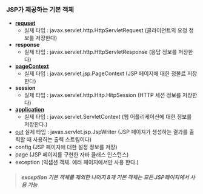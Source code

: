 ### JSP가 제공하는 기본 객체
* [**requset**](https://github.com/yeRim650/TIL/blob/main/jsp/request.md) 
  * 실제 타입 : javax.servlet.http.HttpServletRequest (클라이언트의 요청 정보를 저장한다)
* **response** 
  * 실제 타입 : javax.servlet.http.HttpServletResponse (응답 정보를 저장한다)
* [**pageContext**](https://github.com/yeRim650/TIL/blob/main/jsp/pageContext.md) 
  * 실제 타입 : javax.servlet.jsp.PageContext (JSP 페이지에 대한 정볼르 저장한다)
* **session** 
  * 실제 타입 : javax.servlet.http.Hitp.HitpSession (HTTP 세션 정보를 저장한다)
* **[application](https://github.com/yeRim650/TIL/blob/main/jsp/application.md)** 
  * 실제 타입 : javax.servlet.ServletContext (웹 어플리케이션에 대한 정보를 저장한다.)
* [out](https://github.com/yeRim650/TIL/blob/main/jsp/out.md) 실제 타입 : javax.servlet.jsp.JspWriter (JSP 페이지가 생성하는 결과를 출력할 때 사용하는 출력 스트림이다)
* config (JSP 페이지에 대한 설정 정보를 저장)
* page (JSP 페이지를 구현한 자바 클래스 인스턴스)
* exception (익셉션 객체. 에러 페이지에서만 사용 한다.)
> ##### exception 기본 객체를 제외한 나머지 8개 기본 객체는 모든 JSP페이지에서 사용 가능
